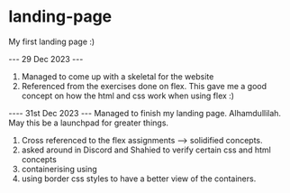 # landing-page
My first landing page :)

--- 29 Dec 2023 ---
1. Managed to come up with a skeletal for the website
2. Referenced from the exercises done on flex. This gave me a good concept on how the html and css work when using flex :)


---- 31st Dec 2023 ---
Managed to finish my landing page. Alhamdullilah. May this be a launchpad for greater things.
1. Cross referenced to the flex assignments --> solidified concepts.
2. asked around in Discord and Shahied to verify certain css and html concepts
3. containerising using <div>
4. using border css styles to have a better view of the containers.

